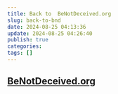```yaml
---
title: Back to  BeNotDeceived.org
slug: back-to-bnd
date: 2024-08-25 04:13:36
update: 2024-08-25 04:26:40
publish: true
categories: 
tags: []
---
```


## [BeNotDeceived.org](BeNotDeceived.org)

